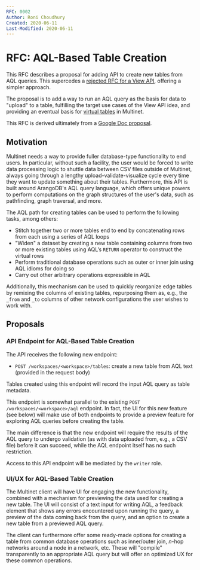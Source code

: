 ```yaml
---
RFC: 0002
Author: Roni Choudhury
Created: 2020-06-11
Last-Modified: 2020-06-11
---
```


# RFC: AQL-Based Table Creation

This RFC describes a proposal for adding API to create new tables from AQL
queries. This supercedes a [rejected RFC for a View API](view_api_rejected.md),
offering a simpler approach.

The proposal is to add a way to run an AQL query as the basis for data to
"upload" to a table, fulfilling the target use cases of the View API idea, and
providing an eventual basis for [virtual tables](https://docs.google.com/document/d/15WMH_FO10qDPtwu5A_uq4Ex2tWoOcVZsGmt1e-nNM3Q/edit)
in Multinet.

This RFC is derived ultimately from a [Google Doc proposal](https://docs.google.com/document/d/1C8VDA867jn6sLnLtOlsZAJVn7nGxg5lGq7OSYcPa848/edit).

## Motivation

Multinet needs a way to provide fuller database-type functionality to end users.
In particular, without such a facility, the user would be forced to write data
processing logic to shuttle data between CSV files outside of Multinet, always
going through a lengthy upload-validate-visualize cycle every time they want to
update something about their tables. Furthermore, this API is built around
ArangoDB's AQL query language, which offers unique powers to perform
computations on the graph structures of the user's data, such as pathfinding,
graph traversal, and more.

The AQL path for creating tables can be used to perform the following tasks,
among others:
- Stitch together two or more tables end to end by concatenating rows from each
  using a series of AQL loops
- "Widen" a dataset by creating a new table containing columns from two or more
  existing tables using AQL’s `RETURN` operator to construct the virtual rows
- Perform traditional database operations such as outer or inner join using AQL
  idioms for doing so
- Carry out other arbitrary operations expressible in AQL

Additionally, this mechanism can be used to quickly reorganize edge tables by
remixing the columns of existing tables, repurposing them as, e.g., the `_from` and
`_to` columns of other network configurations the user wishes to work with.

## Proposals

### API Endpoint for AQL-Based Table Creation

The API receives the following new endpoint:

- `POST /workspaces/<workspace>/tables`: create a new table from AQL text
  (provided in the request body)

Tables created using this endpoint will record the input AQL query as table
metadata.

This endpoint is somewhat parallel to the existing `POST
/workspaces/<workspace>/aql` endpoint. In fact, the UI for this new feature (see
below) will make use of both endpoints to provide a preview feature for
exploring AQL queries before creating the table.

The main difference is that the new endpoint will require the results of the AQL
query to undergo validation (as with data uploaded from, e.g., a CSV file)
before it can succeed, while the AQL endpoint itself has no such restriction.

Access to this API endpoint will be mediated by the `writer` role.

### UI/UX for AQL-Based Table Creation

The Multinet client will have UI for engaging the new functionality, combined
with a mechanism for previewing the data used for creating a new table. The UI
will consist of a text input for writing AQL, a feedback element that shows any
errors encountered upon running the query, a preview of the data coming back
from the query, and an option to create a new table from a previewed AQL query.

The client can furthermore offer some ready-made options for creating a table
from common database operations such as inner/outer join, *n*-hop networks
around a node in a network, etc. These will "compile" transparently to an
appropriate AQL query but will offer an optimized UX for these common
operations.
